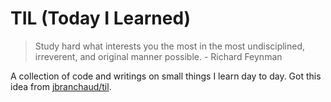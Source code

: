 # TIL (Today I Learned)

> Study hard what interests you the most in the most undisciplined, irreverent, and original manner possible. - Richard Feynman

A collection of code and writings on small things I learn day to day. Got this idea from [jbranchaud/til](https://github.com/jbranchaud/til).
